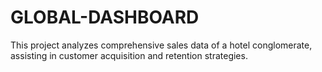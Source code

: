 # GLOBAL-DASHBOARD
This project analyzes comprehensive sales data of a hotel conglomerate, assisting in customer acquisition and retention strategies. 

